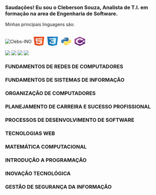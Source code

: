### Saudações! Eu sou o Cleberson Souza, Analista de T.I. em formação na area de Engenharia de Software.



    
  Minhas principais linguagens são:
<div style="display: inline_block"><br>
  <img align="center" alt="Clebs-INO" height="30" width="40" <img src="https://cdn.jsdelivr.net/gh/devicons/devicon/icons/arduino/arduino-original-wordmark.svg" />
  <img align="center" alt="Clebs-HTML" height="30" width="40" src="https://raw.githubusercontent.com/devicons/devicon/master/icons/html5/html5-original.svg">
  <img align="center" alt="Clebs-CSS" height="30" width="40" src="https://raw.githubusercontent.com/devicons/devicon/master/icons/css3/css3-original.svg">
  <img align="center" alt="Clebs-Python" height="30" width="40" src="https://raw.githubusercontent.com/devicons/devicon/master/icons/python/python-original.svg">
  <img align="center" alt="Clebs-Csharp" height="30" width="40" src="https://raw.githubusercontent.com/devicons/devicon/master/icons/csharp/csharp-original.svg">
  <p>
  </p>
 <!-- 
   <img align="right" alt="Clebs-pic" height="150" style="border-radius:50px;" src="https://media.discordapp.net/attachments/639956127056134178/890373478988013628/Publicacoes_Instagram_1_1.png?width=676&height=676">
</div>                                                                                                                                          
  -->     
  
  <div> 
  <a href="https://www.youtube.com/channel/UCiHbyf4sAakRt3iPjYkWEZA" target="_blank"><img src="https://img.shields.io/badge/YouTube-FF0000?style=for-the-badge&logo=youtube&logoColor=white" target="_blank"></a>
  <a href="https://www.instagram.com/imclebs/" target="_blank"><img src="https://img.shields.io/badge/-Instagram-%23E4405F?style=for-the-badge&logo=instagram&logoColor=white" target="_blank"></a>
  <a href = "mailto:clebersonvictor2014@gmail.com"><img src="https://img.shields.io/badge/-Gmail-%23333?style=for-the-badge&logo=gmail&logoColor=white" target="_blank"></a>
  <a href="https://www.linkedin.com/in/cleberson-souza-2a4895177/" target="_blank"><img src="https://img.shields.io/badge/-LinkedIn-%230077B5?style=for-the-badge&logo=linkedin&logoColor=white" target="_blank"></a> 
  

  
### FUNDAMENTOS DE REDES DE COMPUTADORES
### FUNDAMENTOS DE SISTEMAS DE INFORMAÇÃO
### ORGANIZAÇÃO DE COMPUTADORES
### PLANEJAMENTO DE CARREIRA E SUCESSO PROFISSIONAL
### PROCESSOS DE DESENVOLVIMENTO DE SOFTWARE
### TECNOLOGIAS WEB
### MATEMÁTICA COMPUTACIONAL
### INTRODUÇÃO A PROGRAMAÇÃO
### INOVAÇÃO TECNOLÓGICA
### GESTÃO DE SEGURANÇA DA INFORMAÇÃO

                                                                                                                                          
